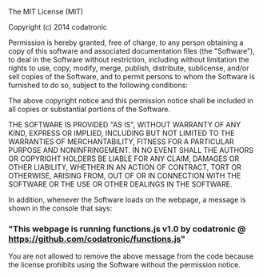 The MIT License (MIT)

Copyright (c) 2014 codatronic

Permission is hereby granted, free of charge, to any person obtaining a copy of
this software and associated documentation files (the "Software"), to deal in
the Software without restriction, including without limitation the rights to
use, copy, modify, merge, publish, distribute, sublicense, and/or sell copies of
the Software, and to permit persons to whom the Software is furnished to do so,
subject to the following conditions:

The above copyright notice and this permission notice shall be included in all
copies or substantial portions of the Software.

THE SOFTWARE IS PROVIDED "AS IS", WITHOUT WARRANTY OF ANY KIND, EXPRESS OR
IMPLIED, INCLUDING BUT NOT LIMITED TO THE WARRANTIES OF MERCHANTABILITY, FITNESS
FOR A PARTICULAR PURPOSE AND NONINFRINGEMENT. IN NO EVENT SHALL THE AUTHORS OR
COPYRIGHT HOLDERS BE LIABLE FOR ANY CLAIM, DAMAGES OR OTHER LIABILITY, WHETHER
IN AN ACTION OF CONTRACT, TORT OR OTHERWISE, ARISING FROM, OUT OF OR IN
CONNECTION WITH THE SOFTWARE OR THE USE OR OTHER DEALINGS IN THE SOFTWARE.

In addition, whenever the Software loads on the webpage, a message is shown in the console that says:

### "This webpage is running functions.js v1.0 by codatronic @ https://github.com/codatronic/functions.js"

You are not allowed to remove the above message from the code because the license prohibits using the Software without the permission notice.
